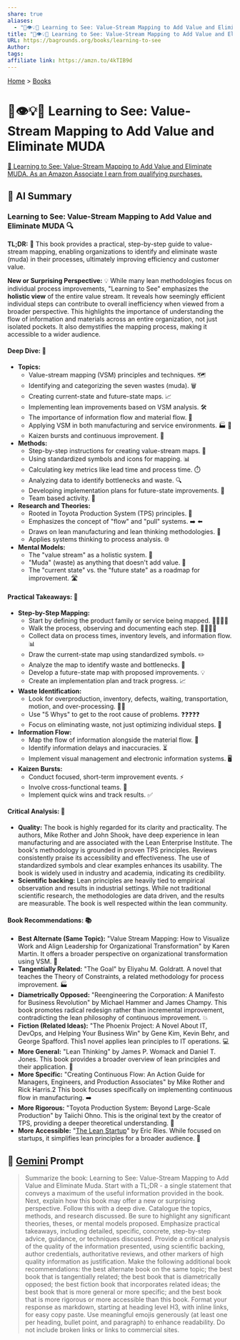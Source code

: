 ```yaml
---
share: true
aliases:
  - "🙈👁️💡🤔 Learning to See: Value-Stream Mapping to Add Value and Eliminate MUDA"
title: "🙈👁️💡🤔 Learning to See: Value-Stream Mapping to Add Value and Eliminate MUDA"
URL: https://bagrounds.org/books/learning-to-see
Author: 
tags: 
affiliate link: https://amzn.to/4kTIB9d
---
```

[Home](../index.md) > [Books](./index.md)  
# 🙈👁️💡🤔 Learning to See: Value-Stream Mapping to Add Value and Eliminate MUDA  
[🛒 Learning to See: Value-Stream Mapping to Add Value and Eliminate MUDA. As an Amazon Associate I earn from qualifying purchases.](https://amzn.to/4kTIB9d)  
  
## 🤖 AI Summary  
### **Learning to See: Value-Stream Mapping to Add Value and Eliminate MUDA** 🔍  
**TL;DR:** 📝 This book provides a practical, step-by-step guide to value-stream mapping, enabling organizations to identify and eliminate waste (muda) in their processes, ultimately improving efficiency and customer value.  
  
**New or Surprising Perspective:** 💡 While many lean methodologies focus on individual process improvements, "Learning to See" emphasizes the **holistic view** of the entire value stream. It reveals how seemingly efficient individual steps can contribute to overall inefficiency when viewed from a broader perspective. This highlights the importance of understanding the flow of information and materials across an entire organization, not just isolated pockets. It also demystifies the mapping process, making it accessible to a wider audience.  
  
#### **Deep Dive:** 🌊  
- **Topics:**  
    - Value-stream mapping (VSM) principles and techniques. 🗺️  
    - Identifying and categorizing the seven wastes (muda). 🗑️  
    - Creating current-state and future-state maps. 📈  
    - Implementing lean improvements based on VSM analysis. 🛠️  
    - The importance of information flow and material flow. 🔄  
    - Applying VSM in both manufacturing and service environments. 🏭 🏢  
    - Kaizen bursts and continuous improvement. 🚀  
- **Methods:**  
    - Step-by-step instructions for creating value-stream maps. 👣  
    - Using standardized symbols and icons for mapping. 📊  
    - Calculating key metrics like lead time and process time. ⏱️  
    - Analyzing data to identify bottlenecks and waste. 🔍  
    - Developing implementation plans for future-state improvements. 📝  
    - Team based activity. 🤝  
- **Research and Theories:**  
    - Rooted in Toyota Production System (TPS) principles. 🚗  
    - Emphasizes the concept of "flow" and "pull" systems. ➡️ ⬅️  
    - Draws on lean manufacturing and lean thinking methodologies. 💭  
    - Applies systems thinking to process analysis. 🌐  
- **Mental Models:**  
    - The "value stream" as a holistic system. 🌌  
    - "Muda" (waste) as anything that doesn't add value. 🚫  
    - The "current state" vs. the "future state" as a roadmap for improvement. 🛣️  
  
#### **Practical Takeaways:** 🎁  
- **Step-by-Step Mapping:**  
    - Start by defining the product family or service being mapped. 👨‍👩‍👧‍👦  
    - Walk the process, observing and documenting each step. 🚶‍♀️🚶‍♂️  
    - Collect data on process times, inventory levels, and information flow. 📊  
    - Draw the current-state map using standardized symbols. ✏️  
    - Analyze the map to identify waste and bottlenecks. 🚧  
    - Develop a future-state map with proposed improvements. 💡  
    - Create an implementation plan and track progress. 📈  
- **Waste Identification:**  
    - Look for overproduction, inventory, defects, waiting, transportation, motion, and over-processing. 🕵️‍♀️  
    - Use "5 Whys" to get to the root cause of problems. ❓❓❓❓❓  
    - Focus on eliminating waste, not just optimizing individual steps. 🎯  
- **Information Flow:**  
    - Map the flow of information alongside the material flow. 📜  
    - Identify information delays and inaccuracies. ⏳  
    - Implement visual management and electronic information systems. 🖥️  
- **Kaizen Bursts:**  
    - Conduct focused, short-term improvement events. ⚡  
    - Involve cross-functional teams. 🤝  
    - Implement quick wins and track results. ✅  
  
#### **Critical Analysis:** 🧐  
- **Quality:** The book is highly regarded for its clarity and practicality. The authors, Mike Rother and John Shook, have deep experience in lean manufacturing and are associated with the Lean Enterprise Institute. The book's methodology is grounded in proven TPS principles. Reviews consistently praise its accessibility and effectiveness. The use of standardized symbols and clear examples enhances its usability. The book is widely used in industry and academia, indicating its credibility.  
- **Scientific backing:** Lean principles are heavily tied to empirical observation and results in industrial settings. While not traditional scientific research, the methodologies are data driven, and the results are measurable. The book is well respected within the lean community.  
  
#### **Book Recommendations:** 📚  
- **Best Alternate (Same Topic):** "Value Stream Mapping: How to Visualize Work and Align Leadership for Organizational Transformation" by Karen Martin. It offers a broader perspective on organizational transformation using VSM. 🔄  
- **Tangentially Related:** "The Goal" by Eliyahu M. Goldratt. A novel that teaches the Theory of Constraints, a related methodology for process improvement. 🏭  
- **Diametrically Opposed:** "Reengineering the Corporation: A Manifesto for Business Revolution" by Michael Hammer and James Champy. This book promotes radical redesign rather than incremental improvement, contradicting the lean philosophy of continuous improvement. 💥  
- **Fiction (Related Ideas):** "The Phoenix Project: A Novel About IT, DevOps, and Helping Your Business Win" by Gene Kim, Kevin Behr, and George Spafford. This1 novel applies lean principles to IT operations. 💻  
- **More General:** "Lean Thinking" by James P. Womack and Daniel T. Jones. This book provides a broader overview of lean principles and their application. 💭  
- **More Specific:** "Creating Continuous Flow: An Action Guide for Managers, Engineers, and Production Associates" by Mike Rother and Rick Harris.2 This book focuses specifically on implementing continuous flow in manufacturing. ➡️  
- **More Rigorous:** "Toyota Production System: Beyond Large-Scale Production" by Taiichi Ohno. This is the original text by the creator of TPS, providing a deeper theoretical understanding. 📖  
- **More Accessible:** "[The Lean Startup](./the-lean-startup.md)" by Eric Ries. While focused on startups, it simplifies lean principles for a broader audience. 🚀  
  
## 💬 [Gemini](https://gemini.google.com) Prompt  
> Summarize the book: Learning to See: Value-Stream Mapping to Add Value and Eliminate Muda. Start with a TL;DR - a single statement that conveys a maximum of the useful information provided in the book. Next, explain how this book may offer a new or surprising perspective. Follow this with a deep dive. Catalogue the topics, methods, and research discussed. Be sure to highlight any significant theories, theses, or mental models proposed. Emphasize practical takeaways, including detailed, specific, concrete, step-by-step advice, guidance, or techniques discussed. Provide a critical analysis of the quality of the information presented, using scientific backing, author credentials, authoritative reviews, and other markers of high quality information as justification. Make the following additional book recommendations: the best alternate book on the same topic; the best book that is tangentially related; the best book that is diametrically opposed; the best fiction book that incorporates related ideas; the best book that is more general or more specific; and the best book that is more rigorous or more accessible than this book. Format your response as markdown, starting at heading level H3, with inline links, for easy copy paste. Use meaningful emojis generously (at least one per heading, bullet point, and paragraph) to enhance readability. Do not include broken links or links to commercial sites.  
